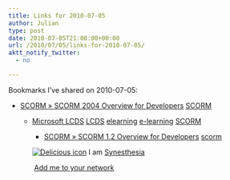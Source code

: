 ```yaml
---
title: Links for 2010-07-05
author: Julian
type: post
date: 2010-07-05T21:00:00+00:00
url: /2010/07/05/links-for-2010-07-05/
aktt_notify_twitter:
  - no

---
```

Bookmarks I&#8217;ve shared on 2010-07-05:

  * [SCORM &raquo; SCORM 2004 Overview for Developers][1] 
    [SCORM][2] </li> 
    
      * [Microsoft LCDS][3] 
        [LCDS][4] [elearning][5] [e-learning][6] [SCORM][2] </li> 
        
          * [SCORM &raquo; SCORM 1.2 Overview for Developers][7] 
            [scorm][8] </li> </ul> 
            
            <p class="deliciouslink">
              <a href="http://del.icio.us/synesthesia" title="See all my bookmarks on del.icio.us"><img src="https://www.synesthesia.co.uk/images/deliciousicon.jpg" alt="Delicious icon" /></a>&nbsp;I am <a href="http://del.icio.us/synesthesia" title="See all my bookmarks on del.icio.us">Synesthesia</a>
            </p>
            
            <p class="deliciouslink">
              <a href="http://del.icio.us/network?add=synesthesia" title="Add me to your del.icio.us network"><img src="https://www.synesthesia.co.uk/images/add.gif" alt="" /></a>&nbsp;<a href="http://del.icio.us/network?add=synesthesia" title="Add me to your del.icio.us network">Add me to your network</a>
            </p>

 [1]: http://www.scorm.com/scorm-explained/technical-scorm/scorm-2004-overview-for-developers/
 [2]: http://delicious.com/synesthesia/SCORM
 [3]: http://www.microsoft.com/learning/en/us/training/lcds.aspx
 [4]: http://delicious.com/synesthesia/LCDS
 [5]: http://delicious.com/synesthesia/elearning
 [6]: http://delicious.com/synesthesia/e-learning
 [7]: http://www.scorm.com/scorm-explained/technical-scorm/scorm-12-overview-for-developers/
 [8]: http://delicious.com/synesthesia/scorm